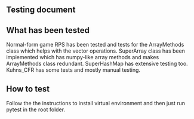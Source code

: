 ## Testing document

## What has been tested

Normal-form game RPS has been tested and tests for the ArrayMethods class which helps with the vector operations. 
SuperArray class has been implemented which has numpy-like array methods and makes ArrayMethods class redundant.
SuperHashMap has extensive testing too.
Kuhns_CFR has some tests and mostly manual testing.

## How to test

Follow the the instructions to install virtual environment and then just run pytest in the root folder.
